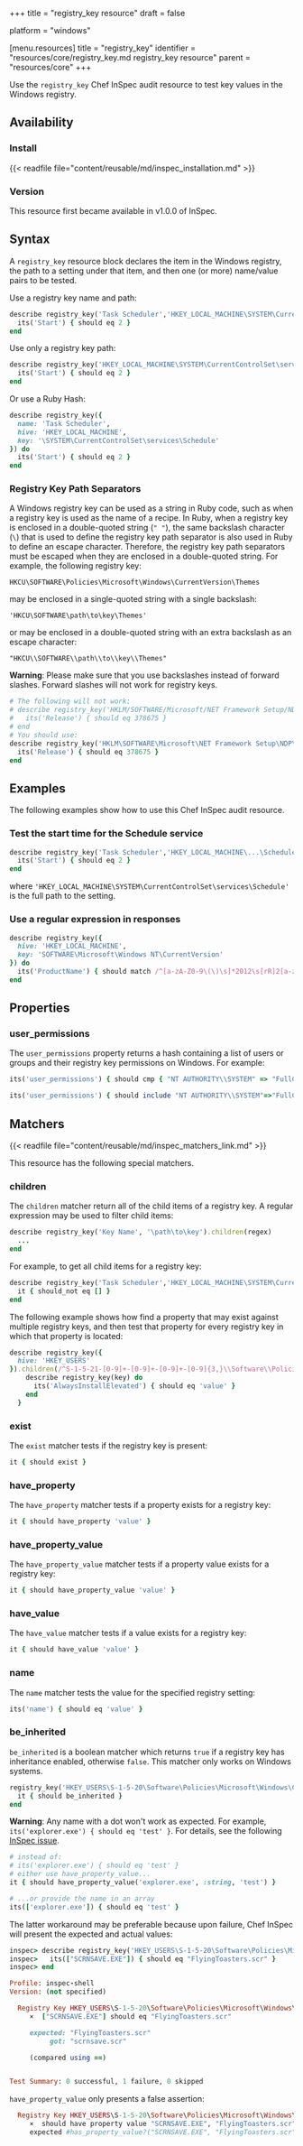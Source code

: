 +++
title = "registry_key resource"
draft = false

platform = "windows"

[menu.resources]
    title = "registry_key"
    identifier = "resources/core/registry_key.md registry_key resource"
    parent = "resources/core"
+++

Use the `registry_key` Chef InSpec audit resource to test key values in the Windows registry.

## Availability

### Install

{{< readfile file="content/reusable/md/inspec_installation.md" >}}

### Version

This resource first became available in v1.0.0 of InSpec.

## Syntax

A `registry_key` resource block declares the item in the Windows registry, the path to a setting under that item, and then one (or more) name/value pairs to be tested.

Use a registry key name and path:

```ruby
describe registry_key('Task Scheduler','HKEY_LOCAL_MACHINE\SYSTEM\CurrentControlSet\services\Schedule') do
  its('Start') { should eq 2 }
end
```

Use only a registry key path:

```ruby
describe registry_key('HKEY_LOCAL_MACHINE\SYSTEM\CurrentControlSet\services\Schedule') do
  its('Start') { should eq 2 }
end
```

Or use a Ruby Hash:

```ruby
describe registry_key({
  name: 'Task Scheduler',
  hive: 'HKEY_LOCAL_MACHINE',
  key: '\SYSTEM\CurrentControlSet\services\Schedule'
}) do
  its('Start') { should eq 2 }
end
```

### Registry Key Path Separators

A Windows registry key can be used as a string in Ruby code, such as when a registry key is used as the name of a recipe. In Ruby, when a registry key is enclosed in a double-quoted string (`" "`), the same backslash character (`\`) that is used to define the registry key path separator is also used in Ruby to define an escape character. Therefore, the registry key path separators must be escaped when they are enclosed in a double-quoted string. For example, the following registry key:

```plain
HKCU\SOFTWARE\Policies\Microsoft\Windows\CurrentVersion\Themes
```

may be enclosed in a single-quoted string with a single backslash:

```plain
'HKCU\SOFTWARE\path\to\key\Themes'
```

or may be enclosed in a double-quoted string with an extra backslash as an escape character:

```plain
"HKCU\\SOFTWARE\\path\\to\\key\\Themes"
```

**Warning**: Please make sure that you use backslashes instead of forward slashes. Forward slashes will not work for registry keys.

```ruby
# The following will not work:
# describe registry_key('HKLM/SOFTWARE/Microsoft/NET Framework Setup/NDP/v4/Full/1033') do
#   its('Release') { should eq 378675 }
# end
# You should use:
describe registry_key('HKLM\SOFTWARE\Microsoft\NET Framework Setup\NDP\v4\Full\1033') do
  its('Release') { should eq 378675 }
end
```

## Examples

The following examples show how to use this Chef InSpec audit resource.

### Test the start time for the Schedule service

```ruby
describe registry_key('Task Scheduler','HKEY_LOCAL_MACHINE\...\Schedule') do
  its('Start') { should eq 2 }
end
```

where `'HKEY_LOCAL_MACHINE\SYSTEM\CurrentControlSet\services\Schedule'` is the full path to the setting.

### Use a regular expression in responses

```ruby
describe registry_key({
  hive: 'HKEY_LOCAL_MACHINE',
  key: 'SOFTWARE\Microsoft\Windows NT\CurrentVersion'
}) do
  its('ProductName') { should match /^[a-zA-Z0-9\(\)\s]*2012\s[rR]2[a-zA-Z0-9\(\)\s]*$/ }
end
```

## Properties

### user_permissions

The `user_permissions` property returns a hash containing a list of users or groups and their registry key permissions on Windows. For example:

```ruby
its('user_permissions') { should cmp { "NT AUTHORITY\\SYSTEM" => "FullControl", "NT AUTHORITY\\Authenticated Users" => "ReadAndExecute", "BUILTIN\\Administrators" => "FullControl" } }

its('user_permissions') { should include "NT AUTHORITY\\SYSTEM"=>"FullControl" }
```

## Matchers

{{< readfile file="content/reusable/md/inspec_matchers_link.md" >}}

This resource has the following special matchers.

### children

The `children` matcher return all of the child items of a registry key. A regular expression may be used to filter child items:

```ruby
describe registry_key('Key Name', '\path\to\key').children(regex)
  ...
end
```

For example, to get all child items for a registry key:

```ruby
describe registry_key('Task Scheduler','HKEY_LOCAL_MACHINE\SYSTEM\CurrentControlSet').children do
  it { should_not eq [] }
end
```

The following example shows how find a property that may exist against multiple registry keys, and then test that property for every registry key in which that property is located:

```ruby
describe registry_key({
  hive: 'HKEY_USERS'
}).children(/^S-1-5-21-[0-9]+-[0-9]+-[0-9]+-[0-9]{3,}\\Software\\Policies\\Microsoft\\Windows\\Installer/).each { |key|
    describe registry_key(key) do
      its('AlwaysInstallElevated') { should eq 'value' }
    end
  }
```

### exist

The `exist` matcher tests if the registry key is present:

```ruby
it { should exist }
```

### have_property

The `have_property` matcher tests if a property exists for a registry key:

```ruby
it { should have_property 'value' }
```

### have_property_value

The `have_property_value` matcher tests if a property value exists for a registry key:

```ruby
it { should have_property_value 'value' }
```

### have_value

The `have_value` matcher tests if a value exists for a registry key:

```ruby
it { should have_value 'value' }
```

### name

The `name` matcher tests the value for the specified registry setting:

```ruby
its('name') { should eq 'value' }
```

### be_inherited

`be_inherited` is a boolean matcher which returns `true` if a registry key has inheritance enabled, otherwise `false`. This matcher only works on Windows systems.

```ruby
registry_key('HKEY_USERS\S-1-5-20\Software\Policies\Microsoft\Windows\Control Panel\Desktop') do
  it { should be_inherited }
end
```

**Warning**: Any name with a dot won't work as expected. For example, `its('explorer.exe') { should eq 'test' }`. For details, see the following [InSpec issue](https://github.com/inspec/inspec/issues/1281).

```ruby
# instead of:
# its('explorer.exe') { should eq 'test' }
# either use have_property_value...
it { should have_property_value('explorer.exe', :string, 'test') }

# ...or provide the name in an array
its(['explorer.exe']) { should eq 'test' }
```

The latter workaround may be preferable because upon failure, Chef InSpec will present the expected and actual values:

```ruby
inspec> describe registry_key('HKEY_USERS\S-1-5-20\Software\Policies\Microsoft\Windows\Control Panel\Desktop') do
inspec>   its(["SCRNSAVE.EXE"]) { should eq "FlyingToasters.scr" }
inspec> end

Profile: inspec-shell
Version: (not specified)

  Registry Key HKEY_USERS\S-1-5-20\Software\Policies\Microsoft\Windows\Control Panel\Desktop
     ×  ["SCRNSAVE.EXE"] should eq "FlyingToasters.scr"

     expected: "FlyingToasters.scr"
          got: "scrnsave.scr"

     (compared using ==)


Test Summary: 0 successful, 1 failure, 0 skipped
```

`have_property_value` only presents a false assertion:

```ruby
  Registry Key HKEY_USERS\S-1-5-20\Software\Policies\Microsoft\Windows\Control Panel\Desktop
     ×  should have property value "SCRNSAVE.EXE", "FlyingToasters.scr"
     expected #has_property_value?("SCRNSAVE.EXE", "FlyingToasters.scr") to return true, got false
```
